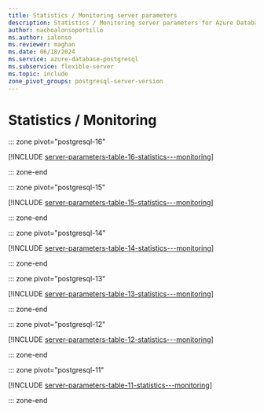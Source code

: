 ```yaml
---
title: Statistics / Monitoring server parameters
description: Statistics / Monitoring server parameters for Azure Database for PostgreSQL - Flexible Server.
author: nachoalonsoportillo
ms.author: ialonso
ms.reviewer: maghan
ms.date: 06/18/2024
ms.service: azure-database-postgresql
ms.subservice: flexible-server
ms.topic: include
zone_pivot_groups: postgresql-server-version
---
```

# Statistics / Monitoring


::: zone pivot="postgresql-16"

[!INCLUDE [server-parameters-table-16-statistics---monitoring](./includes/server-parameters-table-16-statistics---monitoring.md)]

::: zone-end


::: zone pivot="postgresql-15"

[!INCLUDE [server-parameters-table-15-statistics---monitoring](./includes/server-parameters-table-15-statistics---monitoring.md)]

::: zone-end


::: zone pivot="postgresql-14"

[!INCLUDE [server-parameters-table-14-statistics---monitoring](./includes/server-parameters-table-14-statistics---monitoring.md)]

::: zone-end


::: zone pivot="postgresql-13"

[!INCLUDE [server-parameters-table-13-statistics---monitoring](./includes/server-parameters-table-13-statistics---monitoring.md)]

::: zone-end


::: zone pivot="postgresql-12"

[!INCLUDE [server-parameters-table-12-statistics---monitoring](./includes/server-parameters-table-12-statistics---monitoring.md)]

::: zone-end


::: zone pivot="postgresql-11"

[!INCLUDE [server-parameters-table-11-statistics---monitoring](./includes/server-parameters-table-11-statistics---monitoring.md)]

::: zone-end



